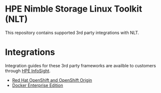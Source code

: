 # HPE Nimble Storage Linux Toolkit (NLT)
This repository contains supported 3rd party integrations with NLT.

# Integrations
Integration guides for these 3rd party frameworks are availble to customers through [HPE InfoSight](https://infosight.hpe.com).
* [Red Hat OpenShift and OpenShift Origin](OpenShift)
* [Docker Enterprise Edition](DockerEE)
